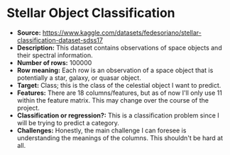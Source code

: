# Stellar Object Classification

- **Source:** https://www.kaggle.com/datasets/fedesoriano/stellar-classification-dataset-sdss17
- **Description:** This dataset contains observations of space objects and their spectral information.
- **Number of rows:** 100000
- **Row meaning:** Each row is an observation of a space object that is potentially a star, galaxy, or quasar object.
- **Target:** Class; this is the class of the celestial object I want to predict.
- **Features:** There are 18 columns/features, but as of now I'll only use 11 within the feature matrix. This may change over the course of the project.
- **Classification or regression?:** This is a classification problem since I will be trying to predict a category.
- **Challenges:** Honestly, the main challenge I can foresee is understanding the meanings of the columns. This shouldn't be hard at all.

